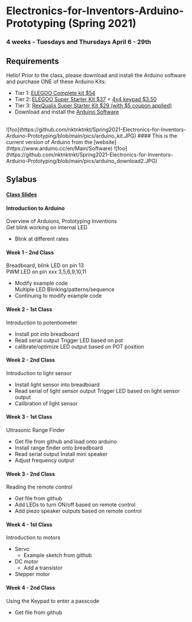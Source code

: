 # Electronics-for-Inventors-Arduino-Prototyping (Spring 2021)

### 4 weeks - Tuesdays and Thursdays April 6 - 29th

## Requirements
Hello! Prior to the class, please download and install the Arduino software and purchase ONE of these Arduino Kits:
- Tier 1: [ELEGOO Complete kit $54](https://www.amazon.com/dp/B01CZTLHGE/ref=emc_b_5_t)
- Tier 2: [ELEGOO Super Starter Kit $37](https://www.amazon.com/dp/B01CZTLHGE/ref=emc_b_5_t) + [4x4 keypad $3.50](https://www.ebay.com/itm/4x4-Matrix-16-Key-Membrane-Switch-Keypad-Keyboard-for-Arduino-AVR-PIC-ARM/233918101228?hash=item36769af6ec:g:IfsAAOSwV4FgP--5)
- Tier 3: [RexQualis Super Starter Kit $29 (with $5 coupon applied)](https://www.amazon.com/REXQualis-Development-Membrane-Receiver-Detailed/dp/B074WMHLQ4/ref=sr_1_8?dchild=1&keywords=arduino+uno+kit&qid=1616111395&sr=8-8)
- Download and install the [Arduino Software](https://www.arduino.cc/en/Main/Software)
<br/>
![foo](https://github.com/nktnktnkt/Spring2021-Electronics-for-Inventors-Arduino-Prototyping/blob/main/pics/arduino_kit.JPG)
#### This is the current version of Arduino from the [website](https://www.arduino.cc/en/Main/Software)
![foo](https://github.com/nktnktnkt/Spring2021-Electronics-for-Inventors-Arduino-Prototyping/blob/main/pics/arduino_download2.JPG)


## Sylabus

#### [Class Slides](https://docs.google.com/presentation/d/1oYDNfyueyY_7GhzywNy-7n48ZLF08Wpiql3Mo9sXlGw/edit?usp=sharing)

#### Introduction to Arduino
Overview of Arduions, Prototyping Inventions <br/>
Get blink working on internal LED <br/>
- Blink at different rates


#### Week 1 - 2nd Class
Breadboard, blink LED on pin 13<br/>
PWM LED on pin xxx 3,5,6,9,10,11<br/>
- Modify example code<br/>
Multiple LED Blinking/patterns/sequence<br/>
- Continuing to modify example code


#### Week 2 - 1st Class
Introduction to potentiometer
- Install pot into breadboard
- Read serial output
Trigger LED based on pot
- calibrate/optimize LED output based on POT position

#### Week 2 - 2nd Class
Introduction to light sensor
- Install light sensor into breadboard
- Read serial of light sensor output
Trigger LED based on light sensor output
- Calibration of light sensor

#### Week 3 - 1st Class
Ultrasonic Range Finder
- Get file from github and load onto arduino
- Install range finder onto breadboard
- Read serial output
Install mini speaker
- Adjust frequency output

#### Week 3 - 2nd Class
Reading the remote control
- Get file from github
- Add LEDs to turn ON/off based on remote control
- Add piezo speaker outputs based on remote control

#### Week 4 - 1st Class
Introduction to motors
- Servo
  - Example sketch from github
- DC motor
  - Add a transistor
- Stepper motor


#### Week 4 - 2nd Class
Using the Keypad to enter a passcode 
 - Get file from github
